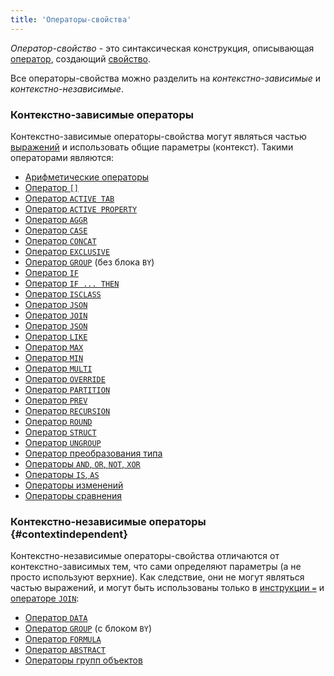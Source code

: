```yaml
---
title: 'Операторы-свойства'
---
```


*Оператор-свойство* - это синтаксическая конструкция, описывающая [оператор](Property_operators_paradigm.md), создающий [свойство](Properties.md). 

Все операторы-свойства можно разделить на *контекстно-зависимые* и *контекстно-независимые*.

### Контекстно-зависимые операторы

Контекстно-зависимые операторы-свойства могут являться частью [выражений](Expression.md) и использовать общие параметры (контекст). Такими операторами являются:

-   [Арифметические операторы](Arithmetic_operators.md)
-   [Оператор `[]`](Brackets_operator.md)
-   [Оператор `ACTIVE TAB`](ACTIVE_TAB_operator.md)
-   [Оператор `ACTIVE PROPERTY`](ACTIVE_TAB_operator.md)
-   [Оператор `AGGR`](AGGR_operator.md)
-   [Оператор `CASE`](CASE_operator.md)
-   [Оператор `CONCAT`](CONCAT_operator.md)
-   [Оператор `EXCLUSIVE`](EXCLUSIVE_operator.md)
-   [Оператор `GROUP`](GROUP_operator.md) (без блока `BY`)
-   [Оператор `IF`](IF_operator.md)
-   [Оператор `IF ... THEN`](IF_..._THEN_operator.md)
-   [Оператор `ISCLASS`](ISCLASS_operator.md)
-   [Оператор `JSON`](JSON_operator.md)
-   [Оператор `JOIN`](JOIN_operator.md)
-   [Оператор `JSON`](JSON_operator.md)
-   [Оператор `LIKE`](LIKE_operator.md)
-   [Оператор `MAX`](MAX_operator.md)
-   [Оператор `MIN`](MIN_operator.md)
-   [Оператор `MULTI`](MULTI_operator.md)
-   [Оператор `OVERRIDE`](OVERRIDE_operator.md)
-   [Оператор `PARTITION`](PARTITION_operator.md)
-   [Оператор `PREV`](PREV_operator.md)
-   [Оператор `RECURSION`](RECURSION_operator.md)
-   [Оператор `ROUND`](ROUND_operator.md)
-   [Оператор `STRUCT`](STRUCT_operator.md)
-   [Оператор `UNGROUP`](UNGROUP_operator.md)
-   [Оператор преобразования типа](Type_conversion_operator.md)
-   [Операторы `AND`, `OR`, `NOT`, `XOR`](AND_OR_NOT_XOR_operators.md)
-   [Операторы `IS`, `AS`](IS_AS_operators.md)
-   [Операторы изменений](Change_operators.md)
-   [Операторы сравнения](Comparison_operators.md)

### Контекстно-независимые операторы {#contextindependent}

Контекстно-независимые операторы-свойства отличаются от контекстно-зависимых тем, что сами определяют параметры (а не просто используют верхние). Как следствие, они не могут являться частью выражений, и могут быть использованы только в [инструкции `=`](=_statement.md) и [операторе `JOIN`](JOIN_operator.md): 

-   [Оператор `DATA`](DATA_operator.md)
-   [Оператор `GROUP`](GROUP_operator.md) (с блоком `BY`)
-   [Оператор `FORMULA`](FORMULA_operator.md)
-   [Оператор `ABSTRACT`](ABSTRACT_operator.md)
-   [Операторы групп объектов](Object_group_operator.md)
